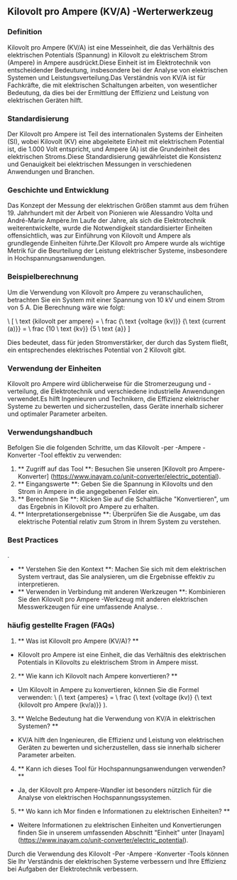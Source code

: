 ## Kilovolt pro Ampere (KV/A) -Werterwerkzeug

### Definition
Kilovolt pro Ampere (KV/A) ist eine Messeinheit, die das Verhältnis des elektrischen Potentials (Spannung) in Kilovolt zu elektrischem Strom (Ampere) in Ampere ausdrückt.Diese Einheit ist im Elektrotechnik von entscheidender Bedeutung, insbesondere bei der Analyse von elektrischen Systemen und Leistungsverteilung.Das Verständnis von KV/A ist für Fachkräfte, die mit elektrischen Schaltungen arbeiten, von wesentlicher Bedeutung, da dies bei der Ermittlung der Effizienz und Leistung von elektrischen Geräten hilft.

### Standardisierung
Der Kilovolt pro Ampere ist Teil des internationalen Systems der Einheiten (SI), wobei Kilovolt (KV) eine abgeleitete Einheit mit elektrischem Potential ist, die 1.000 Volt entspricht, und Ampere (A) ist die Grundeinheit des elektrischen Stroms.Diese Standardisierung gewährleistet die Konsistenz und Genauigkeit bei elektrischen Messungen in verschiedenen Anwendungen und Branchen.

### Geschichte und Entwicklung
Das Konzept der Messung der elektrischen Größen stammt aus dem frühen 19. Jahrhundert mit der Arbeit von Pionieren wie Alessandro Volta und André-Marie Ampère.Im Laufe der Jahre, als sich die Elektrotechnik weiterentwickelte, wurde die Notwendigkeit standardisierter Einheiten offensichtlich, was zur Einführung von Kilovolt und Ampere als grundlegende Einheiten führte.Der Kilovolt pro Ampere wurde als wichtige Metrik für die Beurteilung der Leistung elektrischer Systeme, insbesondere in Hochspannungsanwendungen.

### Beispielberechnung
Um die Verwendung von Kilovolt pro Ampere zu veranschaulichen, betrachten Sie ein System mit einer Spannung von 10 kV und einem Strom von 5 A. Die Berechnung wäre wie folgt:

\ [
\ text {kilovolt per ampere} = \ frac {\ text {voltage (kv)}} {\ text {current (a)}} = \ frac {10 \ text {kv}} {5 \ text {a}}
\]

Dies bedeutet, dass für jeden Stromverstärker, der durch das System fließt, ein entsprechendes elektrisches Potential von 2 Kilovolt gibt.

### Verwendung der Einheiten
Kilovolt pro Ampere wird üblicherweise für die Stromerzeugung und -verteilung, die Elektrotechnik und verschiedene industrielle Anwendungen verwendet.Es hilft Ingenieuren und Technikern, die Effizienz elektrischer Systeme zu bewerten und sicherzustellen, dass Geräte innerhalb sicherer und optimaler Parameter arbeiten.

### Verwendungshandbuch
Befolgen Sie die folgenden Schritte, um das Kilovolt -per -Ampere -Konverter -Tool effektiv zu verwenden:

1. ** Zugriff auf das Tool **: Besuchen Sie unseren [Kilovolt pro Ampere-Konverter] (https://www.inayam.co/unit-converter/electric_potential).
2. ** Eingangswerte **: Geben Sie die Spannung in Kilovolts und den Strom in Ampere in die angegebenen Felder ein.
3. ** Berechnen Sie **: Klicken Sie auf die Schaltfläche "Konvertieren", um das Ergebnis in Kilovolt pro Ampere zu erhalten.
4. ** Interpretationsergebnisse **: Überprüfen Sie die Ausgabe, um das elektrische Potential relativ zum Strom in Ihrem System zu verstehen.

### Best Practices
.
- ** Verstehen Sie den Kontext **: Machen Sie sich mit dem elektrischen System vertraut, das Sie analysieren, um die Ergebnisse effektiv zu interpretieren.
- ** Verwenden in Verbindung mit anderen Werkzeugen **: Kombinieren Sie den Kilovolt pro Ampere -Werkzeug mit anderen elektrischen Messwerkzeugen für eine umfassende Analyse.
.

### häufig gestellte Fragen (FAQs)

1. ** Was ist Kilovolt pro Ampere (KV/A)? **
- Kilovolt pro Ampere ist eine Einheit, die das Verhältnis des elektrischen Potentials in Kilovolts zu elektrischem Strom in Ampere misst.

2. ** Wie kann ich Kilovolt nach Ampere konvertieren? **
- Um Kilovolt in Ampere zu konvertieren, können Sie die Formel verwenden: \ (\ text {amperes} = \ frac {\ text {voltage (kv)} {\ text {kilovolt pro Ampere (kv/a)}} \).

3. ** Welche Bedeutung hat die Verwendung von KV/A in elektrischen Systemen? **
- KV/A hilft den Ingenieuren, die Effizienz und Leistung von elektrischen Geräten zu bewerten und sicherzustellen, dass sie innerhalb sicherer Parameter arbeiten.

4. ** Kann ich dieses Tool für Hochspannungsanwendungen verwenden? **
- Ja, der Kilovolt pro Ampere-Wandler ist besonders nützlich für die Analyse von elektrischen Hochspannungssystemen.

5. ** Wo kann ich Mor finden e Informationen zu elektrischen Einheiten? **
- Weitere Informationen zu elektrischen Einheiten und Konvertierungen finden Sie in unserem umfassenden Abschnitt "Einheit" unter [Inayam] (https://www.inayam.co/unit-converter/electric_potential).

Durch die Verwendung des Kilovolt -Per -Ampere -Konverter -Tools können Sie Ihr Verständnis der elektrischen Systeme verbessern und Ihre Effizienz bei Aufgaben der Elektrotechnik verbessern.